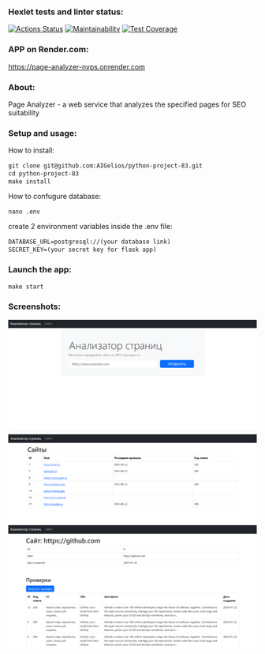 ### Hexlet tests and linter status:
[![Actions Status](https://github.com/AIGelios/python-project-83/actions/workflows/hexlet-check.yml/badge.svg)](https://github.com/AIGelios/python-project-83/actions)
[![Maintainability](https://api.codeclimate.com/v1/badges/b186e999be61aa5b3bf8/maintainability)](https://codeclimate.com/github/AIGelios/python-project-83/maintainability)
[![Test Coverage](https://api.codeclimate.com/v1/badges/b186e999be61aa5b3bf8/test_coverage)](https://codeclimate.com/github/AIGelios/python-project-83/test_coverage)

### APP on Render.com:
https://page-analyzer-nvps.onrender.com

### About:
Page Analyzer - a web service that analyzes the specified pages for SEO suitability


### Setup and usage:
How to install:
```
git clone git@github.com:AIGelios/python-project-83.git
cd python-project-83
make install
```

How to confugure database:
```
nano .env
```
create 2 environment variables inside the .env file:
```
DATABASE_URL=postgresql://(your database link)
SECRET_KEY=(your secret key for flask app)
```
### Launch the app:
```
make start
``` 
### Screenshots:
![homepage](/images/main.PNG)
![urls page](/images/urls.png)
![url page](/images/url.png)
